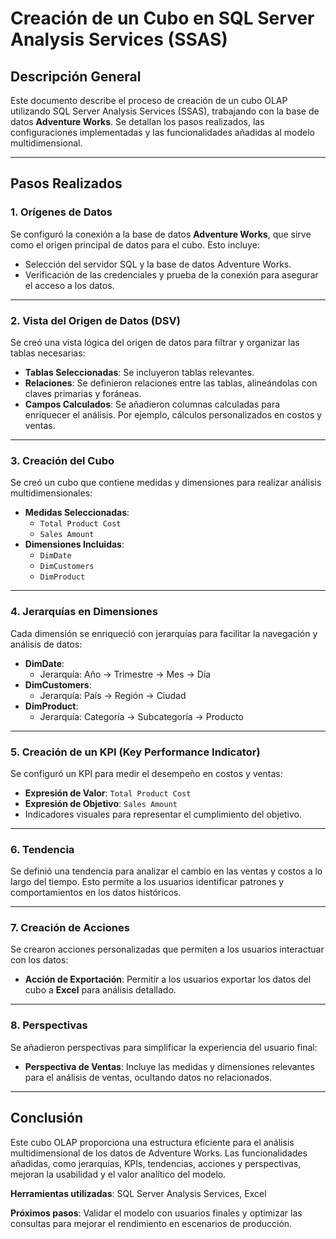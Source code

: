 # Creación de un Cubo en SQL Server Analysis Services (SSAS)

## Descripción General
Este documento describe el proceso de creación de un cubo OLAP utilizando SQL Server Analysis Services (SSAS), trabajando con la base de datos **Adventure Works**. Se detallan los pasos realizados, las configuraciones implementadas y las funcionalidades añadidas al modelo multidimensional.

---

## Pasos Realizados

### 1. **Orígenes de Datos**
Se configuró la conexión a la base de datos **Adventure Works**, que sirve como el origen principal de datos para el cubo. Esto incluye:
- Selección del servidor SQL y la base de datos Adventure Works.
- Verificación de las credenciales y prueba de la conexión para asegurar el acceso a los datos.

---

### 2. **Vista del Origen de Datos (DSV)**
Se creó una vista lógica del origen de datos para filtrar y organizar las tablas necesarias:
- **Tablas Seleccionadas**: Se incluyeron tablas relevantes.
- **Relaciones**: Se definieron relaciones entre las tablas, alineándolas con claves primarias y foráneas.
- **Campos Calculados**: Se añadieron columnas calculadas para enriquecer el análisis. Por ejemplo, cálculos personalizados en costos y ventas.

---

### 3. **Creación del Cubo**
Se creó un cubo que contiene medidas y dimensiones para realizar análisis multidimensionales:
- **Medidas Seleccionadas**:
  - `Total Product Cost`
  - `Sales Amount`
- **Dimensiones Incluidas**:
  - `DimDate`
  - `DimCustomers`
  - `DimProduct`

---

### 4. **Jerarquías en Dimensiones**
Cada dimensión se enriqueció con jerarquías para facilitar la navegación y análisis de datos:
- **DimDate**:
  - Jerarquía: Año → Trimestre → Mes → Día
- **DimCustomers**:
  - Jerarquía: País → Región → Ciudad
- **DimProduct**:
  - Jerarquía: Categoría → Subcategoría → Producto

---

### 5. **Creación de un KPI (Key Performance Indicator)**
Se configuró un KPI para medir el desempeño en costos y ventas:
- **Expresión de Valor**: `Total Product Cost`
- **Expresión de Objetivo**: `Sales Amount`
- Indicadores visuales para representar el cumplimiento del objetivo.

---

### 6. **Tendencia**
Se definió una tendencia para analizar el cambio en las ventas y costos a lo largo del tiempo. Esto permite a los usuarios identificar patrones y comportamientos en los datos históricos.

---

### 7. **Creación de Acciones**
Se crearon acciones personalizadas que permiten a los usuarios interactuar con los datos:
- **Acción de Exportación**: Permitir a los usuarios exportar los datos del cubo a **Excel** para análisis detallado.

---

### 8. **Perspectivas**
Se añadieron perspectivas para simplificar la experiencia del usuario final:
- **Perspectiva de Ventas**: Incluye las medidas y dimensiones relevantes para el análisis de ventas, ocultando datos no relacionados.

---

## Conclusión
Este cubo OLAP proporciona una estructura eficiente para el análisis multidimensional de los datos de Adventure Works. Las funcionalidades añadidas, como jerarquías, KPIs, tendencias, acciones y perspectivas, mejoran la usabilidad y el valor analítico del modelo.

**Herramientas utilizadas**: SQL Server Analysis Services, Excel

**Próximos pasos**: Validar el modelo con usuarios finales y optimizar las consultas para mejorar el rendimiento en escenarios de producción.

